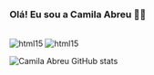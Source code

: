 ### Olá! Eu sou a Camila Abreu 👋😊
<div style = "display: inline_block"><br/>
  <img aling= "center" alt= "html15" src="https://img.shields.io/badge/HTML5-E34F26?
    style=for-the-badge&logo=hmtl15&logoColor=white" />
<img aling= "center" alt= "html15" src=[![Replit](https://img.shields.io/badge/replit-667881?style=for-the-badge&logo=replit&logoColor=white)](https://replit.com/@CamilaAbreu2)
<img aling= "center" alt= "html15" src=[![LinkedIn](https://img.shields.io/badge/LinkedIn-0077B5?style=for-the-badge&logo=linkedin&logoColor=white)](https://www.linkedin.com/in/camila-abreu-933667239/) /</div>

![Camila Abreu GitHub stats](https://github-readme-stats.vercel.app/api?username=camilaabreusouza25&show_icons=true&theme=dracula)
